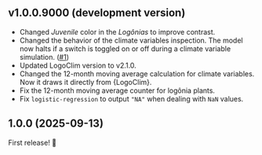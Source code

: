 ## v1.0.0.9000 (development version)

- Changed *Juvenile* color in the *Logônias* to improve contrast.
- Changed the behavior of the climate variables inspection. The model now halts if a switch is toggled on or off during a climate variable simulation. ([#1](https://github.com/sustentarea/logonia/issues/1))
- Updated LogoClim version to v2.1.0.
- Changed the 12-month moving average calculation for climate variables. Now it draws it directly from {LogoClim}.
- Fix the 12-month moving average counter for logônia plants.
- Fix `logistic-regression` to output `"NA"` when dealing with `NaN` values.

## 1.0.0 (2025-09-13)

First release! 🎉
